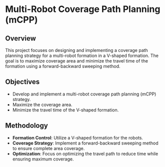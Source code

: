 # Multi-Robot Coverage Path Planning (mCPP)
## Overview
This project focuses on designing and implementing a coverage path planning strategy for a multi-robot formation in a V-shaped formation. The goal is to maximize coverage area and minimize the travel time of the formation using a forward-backward sweeping method.

## Objectives
- Develop and implement a multi-robot coverage path planning (mCPP) strategy.
- Maximize the coverage area.
- Minimize the travel time of the V-shaped formation.

## Methodology
- **Formation Control**: Utilize a V-shaped formation for the robots.
- **Coverage Strategy**: Implement a forward-backward sweeping method to ensure complete area coverage.
- **Optimization**: Focus on optimizing the travel path to reduce time while ensuring maximum coverage.
